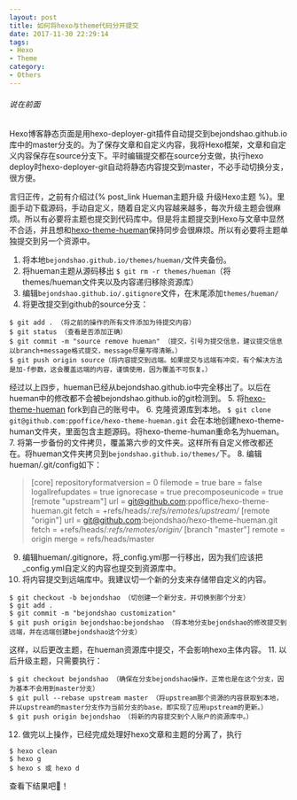 ```yaml
---
layout: post
title: 如何将hexo与theme代码分开提交
date: 2017-11-30 22:29:14
tags:
- Hexo
- Theme
category:
- Others
---
```

###### 说在前面
Hexo博客静态页面是用hexo-deployer-git插件自动提交到bejondshao.github.io库中的master分支的。为了保存文章和自定义内容，我将Hexo框架，文章和自定义内容保存在source分支下。平时编辑提交都在source分支做，执行hexo deploy时hexo-deployer-git自动将静态内容提交到master，不必手动切换分支，很方便。

言归正传，之前有介绍过{% post_link Hueman主题升级 升级Hexo主题 %}。里面手动下载源码，手动自定义，随着自定义内容越来越多，每次升级主题会很麻烦。所以有必要将主题也提交到代码库中。但是将主题提交到Hexo与文章中显然不合适，并且想和[hexo-theme-hueman](https://github.com/ppoffice/hexo-theme-hueman)保持同步会很麻烦。所以有必要将主题单独提交到另一个资源中。

1. 将本地`bejondshao.github.io/themes/hueman/`文件夹备份。
2. 将hueman主题从源码移出
`$ git rm -r themes/hueman`（将themes/hueman文件夹以及内容递归移除资源库）
3. 编辑`bejondshao.github.io/.gitignore`文件，在末尾添加`themes/hueman/`
4. 将更改提交到github的source分支：
```
$ git add . （将之前的操作的所有文件添加为待提交内容）
$ git status （查看是否添加正确）
$ git commit -m "source remove hueman" （提交，引号为提交信息，建议提交信息以branch+message格式提交，message尽量写得清晰。）
$ git push origin source（将内容提交到远端。如果提交与远端有冲突，有个解决方法是加-f参数，这会覆盖远端的内容，谨慎使用，因为覆盖不可恢复。）
```
经过以上四步，hueman已经从bejondshao.github.io中完全移出了。以后在hueman中的修改都不会被bejondshao.github.io的git检测到。
5. 将[hexo-theme-hueman](https://github.com/ppoffice/hexo-theme-hueman) fork到自己的账号中。
6. 克隆资源库到本地。
`$ git clone git@github.com:ppoffice/hexo-theme-hueman.git`
会在本地创建hexo-theme-human文件夹，里面包含主题源码。将hexo-theme-human重命名为hueman。
7. 将第一步备份的文件拷贝，覆盖第六步的文件夹。这样所有自定义修改都还在。将hueman文件夹拷贝到`bejondshao.github.io/themes/`下。
8. 编辑hueman/.git/config如下：
> [core]
	repositoryformatversion = 0
	filemode = true
	bare = false
	logallrefupdates = true
	ignorecase = true
	precomposeunicode = true
[remote "upstream"]
	url = git@github.com:ppoffice/hexo-theme-hueman.git
	fetch = +refs/heads/*:refs/remotes/upstream/*
[remote "origin"]
	url = git@github.com:bejondshao/hexo-theme-hueman.git
	fetch = +refs/heads/*:refs/remotes/origin/*
[branch "master"]
	remote = origin
	merge = refs/heads/master

9. 编辑hueman/.gitignore，将_config.yml那一行移出，因为我们应该把_config.yml自定义的内容也提交到资源库中。
10. 将内容提交到远端库中。我建议切一个新的分支来存储带自定义的内容。
```
$ git checkout -b bejondshao （切创建一个新分支，并切换到那个分支）
$ git add .
$ git commit -m "bejondshao customization"
$ git push origin bejondshao:bejondshao （将本地分支bejondshao的修改提交到远端，并在远端创建bejondshao这个分支）
```
这样，以后更改主题，在hueman资源库中提交，不会影响hexo主体内容。
11. 以后升级主题，只需要执行：
```
$ git checkout bejondshao （确保在分支bejondshao操作，正常也是在这个分支，因为基本不会用到master分支）
$ git pull --rebase upstream master （将upstream那个资源的内容获取到本地，并以upstream的master分支作为当前分支的base，即实现了应用upstream的更新。）
$ git push origin bejondshao （将新的内容提交到个人账户的资源库中。）
```
12. 做完以上操作，已经完成处理好hexo文章和主题的分离了，执行
```
$ hexo clean
$ hexo g
$ hexo s 或 hexo d
```
查看下结果吧:beer:！